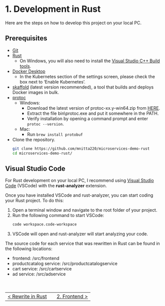 # 1. Development in Rust

Here are the steps on how to develop this project on your local PC.

## Prerequisites

- [Git](https://git-scm.com/)
- [Rust](https://www.rust-lang.org/tools/install)
  - On Windows, you will also need to install the [Visual Studio C++ Build tools](https://visualstudio.microsoft.com/ja/visual-cpp-build-tools/).
- [Docker Desktop](https://www.docker.com/products/docker-desktop)
  - In the Kubernetes section of the settings screen, please check the box next to ‘Enable Kubernetes’.
- [skaffold](https://skaffold.dev/docs/install/) (latest version recommended), a tool that builds and deploys Docker images in bulk.
- [protoc](https://github.com/hyperium/tonic?tab=readme-ov-file#dependencies)
  - Windows:
    - Download the latest version of protoc-xx.y-win64.zip from [HERE](https://github.com/protocolbuffers/protobuf/releases/latest).
    - Extract the file bin\protoc.exe and put it somewhere in the PATH.
    - Verify installation by opening a command prompt and enter `protoc --version`.
  - Mac:
    - Run `brew install protobuf`
- Clone the repository.
  ```sh
  git clone https://github.com/mnitta220/microservices-demo-rust
  cd microservices-demo-rust/
  ```

## Visual Studio Code

For Rust development on your local PC, I recommend using [Visual Studio Code](https://code.visualstudio.com/) (VSCode) with the **rust-analyzer** extension.

Once you have installed VSCode and rust-analyzer, you can start coding your Rust project. To do this:

1. Open a terminal window and navigate to the root folder of your project.
1. Run the following command to start VSCode:
   ```sh
   code workspace.code-workspace
   ```
1. VSCode will open and rust-analyzer will start analyzing your code.

The source code for each service that was rewritten in Rust can be found in the following locations:

- frontend: /src/frontend
- productcatalog service: /src/productcatalogservice
- cart service: /src/cartservice
- ad service: /src/adservice

<br>

<table style="width: 90%; margin-top: 20px;">
<tr>
<td style="text-align: left"><a href="../index.md">&lt;&nbsp;Rewrite in Rust</a></td>
<td></td>
<td style="text-align: right"><a href="../2.frontend/2-0.frontend.md">2. Frontend&nbsp;&gt;</a></td>
</tr>
</table>
